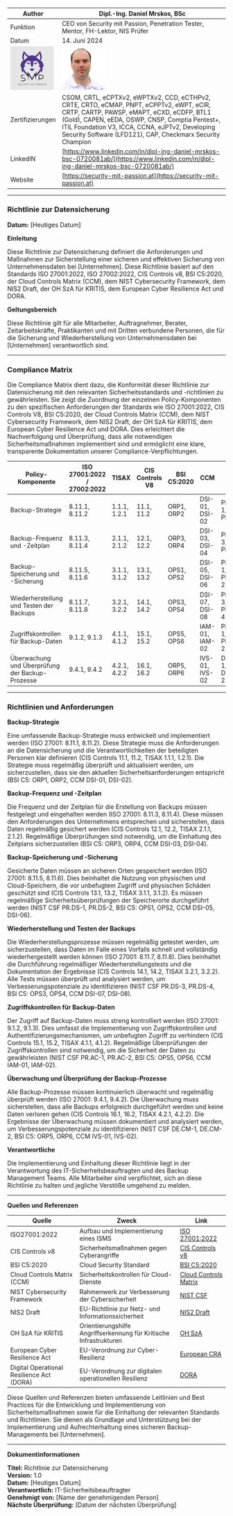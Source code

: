 | Author | Dipl.-Ing. Daniel Mrskos, BSc |  
|--------|---------------------------------------------------------------|   
| Funktion | CEO von Security mit Passion, Penetration Tester, Mentor, FH-Lektor, NIS Prüfer |                               
| Datum  | 14. Juni 2024                                                 |
| <img src="SMP_LOGO.png" alt="Firmenlogo" width="100"/>    | <img src="daniel.jpeg" alt="Author" width="100"/>                         |                                              |
| Zertifizierungen  | CSOM, CRTL, eCPTXv2, eWPTXv2, CCD, eCTHPv2, CRTE, CRTO, eCMAP, PNPT, eCPPTv2, eWPT, eCIR, CRTP, CARTP, PAWSP, eMAPT, eCXD, eCDFP, BTL1 (Gold), CAPEN, eEDA, OSWP, CNSP, Comptia Pentest+, ITIL Foundation V3, ICCA, CCNA, eJPTv2, Developing Security Software (LFD121), CAP, Checkmarx Security Champion                                         |
| LinkedIN  | [https://www.linkedin.com/in/dipl-ing-daniel-mrskos-bsc-0720081ab/](https://www.linkedin.com/in/dipl-ing-daniel-mrskos-bsc-0720081ab/)  
| Website  | [https://security-mit-passion.at](https://security-mit-passion.at)  

---
### Richtlinie zur Datensicherung

**Datum:** [Heutiges Datum]

**Einleitung**

Diese Richtlinie zur Datensicherung definiert die Anforderungen und Maßnahmen zur Sicherstellung einer sicheren und effektiven Sicherung von Unternehmensdaten bei [Unternehmen]. Diese Richtlinie basiert auf den Standards ISO 27001:2022, ISO 27002:2022, CIS Controls v8, BSI C5:2020, der Cloud Controls Matrix (CCM), dem NIST Cybersecurity Framework, dem NIS2 Draft, der OH SzA für KRITIS, dem European Cyber Resilience Act und DORA.

**Geltungsbereich**

Diese Richtlinie gilt für alle Mitarbeiter, Auftragnehmer, Berater, Zeitarbeitskräfte, Praktikanten und mit Dritten verbundene Personen, die für die Sicherung und Wiederherstellung von Unternehmensdaten bei [Unternehmen] verantwortlich sind.

---

### Compliance Matrix

Die Compliance Matrix dient dazu, die Konformität dieser Richtlinie zur Datensicherung mit den relevanten Sicherheitsstandards und -richtlinien zu gewährleisten. Sie zeigt die Zuordnung der einzelnen Policy-Komponenten zu den spezifischen Anforderungen der Standards wie ISO 27001:2022, CIS Controls V8, BSI C5:2020, der Cloud Controls Matrix (CCM), dem NIST Cybersecurity Framework, dem NIS2 Draft, der OH SzA für KRITIS, dem European Cyber Resilience Act und DORA. Dies erleichtert die Nachverfolgung und Überprüfung, dass alle notwendigen Sicherheitsmaßnahmen implementiert sind und ermöglicht eine klare, transparente Dokumentation unserer Compliance-Verpflichtungen.

| Policy-Komponente                                | ISO 27001:2022 / 27002:2022 | TISAX           | CIS Controls V8 | BSI C5:2020     | CCM         | NIST CSF       | NIS2          | OH SzA         | European CRA | DORA          |
|--------------------------------------------------|-----------------------------|-----------------|-----------------|-----------------|-------------|----------------|---------------|----------------|---------------|---------------|
| Backup-Strategie                                 | 8.11.1, 8.11.2              | 1.1.1, 1.2.1    | 11.1, 11.2      | ORP1, ORP2      | DSI-01, DSI-02 | PR.IP-1, PR.IP-2 | Artikel 5, 6.1 | Abschnitt 2.3 | Artikel 23    | Artikel 4     |
| Backup-Frequenz und -Zeitplan                    | 8.11.3, 8.11.4              | 2.1.1, 2.1.2    | 12.1, 12.2      | ORP3, ORP4      | DSI-03, DSI-04 | PR.IP-3, PR.IP-4 | Artikel 5, 6.2 | Abschnitt 2.4 | Artikel 23    | Artikel 4     |
| Backup-Speicherung und -Sicherung                | 8.11.5, 8.11.6              | 3.1.1, 3.1.2    | 13.1, 13.2      | OPS1, OPS2      | DSI-05, DSI-06 | PR.DS-1, PR.DS-2 | Artikel 6.3   | Abschnitt 2.5 | Artikel 23    | Artikel 4     |
| Wiederherstellung und Testen der Backups         | 8.11.7, 8.11.8              | 3.2.1, 3.2.2    | 14.1, 14.2      | OPS3, OPS4      | DSI-07, DSI-08 | PR.DS-3, PR.DS-4 | Artikel 6.4   | Abschnitt 2.6 | Artikel 23    | Artikel 4     |
| Zugriffskontrollen für Backup-Daten              | 9.1.2, 9.1.3                | 4.1.1, 4.1.2    | 15.1, 15.2      | OPS5, OPS6      | IAM-01, IAM-02 | PR.AC-1, PR.AC-2 | Artikel 6.5   | Abschnitt 2.7 | Artikel 23    | Artikel 4     |
| Überwachung und Überprüfung der Backup-Prozesse  | 9.4.1, 9.4.2                | 4.2.1, 4.2.2    | 16.1, 16.2      | ORP5, ORP6      | IVS-01, IVS-02 | DE.CM-1, DE.CM-2 | Artikel 6.6   | Abschnitt 2.8 | Artikel 23    | Artikel 4     |

---

### Richtlinien und Anforderungen

**Backup-Strategie**

Eine umfassende Backup-Strategie muss entwickelt und implementiert werden (ISO 27001: 8.11.1, 8.11.2). Diese Strategie muss die Anforderungen an die Datensicherung und die Verantwortlichkeiten der beteiligten Personen klar definieren (CIS Controls 11.1, 11.2, TISAX 1.1.1, 1.2.1). Die Strategie muss regelmäßig überprüft und aktualisiert werden, um sicherzustellen, dass sie den aktuellen Sicherheitsanforderungen entspricht (BSI C5: ORP1, ORP2, CCM DSI-01, DSI-02).

**Backup-Frequenz und -Zeitplan**

Die Frequenz und der Zeitplan für die Erstellung von Backups müssen festgelegt und eingehalten werden (ISO 27001: 8.11.3, 8.11.4). Diese müssen den Anforderungen des Unternehmens entsprechen und sicherstellen, dass Daten regelmäßig gesichert werden (CIS Controls 12.1, 12.2, TISAX 2.1.1, 2.1.2). Regelmäßige Überprüfungen sind notwendig, um die Einhaltung des Zeitplans sicherzustellen (BSI C5: ORP3, ORP4, CCM DSI-03, DSI-04).

**Backup-Speicherung und -Sicherung**

Gesicherte Daten müssen an sicheren Orten gespeichert werden (ISO 27001: 8.11.5, 8.11.6). Dies beinhaltet die Nutzung von physischen und Cloud-Speichern, die vor unbefugtem Zugriff und physischen Schäden geschützt sind (CIS Controls 13.1, 13.2, TISAX 3.1.1, 3.1.2). Es müssen regelmäßige Sicherheitsüberprüfungen der Speicherorte durchgeführt werden (NIST CSF PR.DS-1, PR.DS-2, BSI C5: OPS1, OPS2, CCM DSI-05, DSI-06).

**Wiederherstellung und Testen der Backups**

Die Wiederherstellungsprozesse müssen regelmäßig getestet werden, um sicherzustellen, dass Daten im Falle eines Vorfalls schnell und vollständig wiederhergestellt werden können (ISO 27001: 8.11.7, 8.11.8). Dies beinhaltet die Durchführung regelmäßiger Wiederherstellungstests und die Dokumentation der Ergebnisse (CIS Controls 14.1, 14.2, TISAX 3.2.1, 3.2.2). Alle Tests müssen überprüft und analysiert werden, um Verbesserungspotenziale zu identifizieren (NIST CSF PR.DS-3, PR.DS-4, BSI C5: OPS3, OPS4, CCM DSI-07, DSI-08).

**Zugriffskontrollen für Backup-Daten**

Der Zugriff auf Backup-Daten muss streng kontrolliert werden (ISO 27001: 9.1.2, 9.1.3). Dies umfasst die Implementierung von Zugriffskontrollen und Authentifizierungsmechanismen, um unbefugten Zugriff zu verhindern (CIS Controls 15.1, 15.2, TISAX 4.1.1, 4.1.2). Regelmäßige Überprüfungen der Zugriffskontrollen sind notwendig, um die Sicherheit der Daten zu gewährleisten (NIST CSF PR.AC-1, PR.AC-2, BSI C5: OPS5, OPS6, CCM IAM-01, IAM-02).

**Überwachung und Überprüfung der Backup-Prozesse**

Alle Backup-Prozesse müssen kontinuierlich überwacht und regelmäßig überprüft werden (ISO 27001: 9.4.1, 9.4.2). Die Überwachung muss sicherstellen, dass alle Backups erfolgreich durchgeführt werden und keine Daten verloren gehen (CIS Controls 16.1, 16.2, TISAX 4.2.1, 4.2.2). Die Ergebnisse der Überwachung müssen dokumentiert und analysiert werden, um Verbesserungspotenziale zu identifizieren (NIST CSF DE.CM-1, DE.CM-2, BSI C5: ORP5, ORP6, CCM IVS-01, IVS-02).

**Verantwortliche**

Die Implementierung und Einhaltung dieser Richtlinie liegt in der Verantwortung des IT-Sicherheitsbeauftragten und des Backup Management Teams. Alle Mitarbeiter sind verpflichtet, sich an diese Richtlinie zu halten und jegliche Verstöße umgehend zu melden.

---

**Quellen und Referenzen**

| Quelle                                                                                          | Zweck                                                                  | Link                                                                                                             |
|-------------------------------------------------------------------------------------------------|------------------------------------------------------------------------|------------------------------------------------------------------------------------------------------------------|
| ISO27001:2022                                                                                   | Aufbau und Implementierung eines ISMS                                  | [ISO 27001:2022](https://www.iso.org/standard/27001)                                                             |
| CIS Controls v8                                                                                 | Sicherheitsmaßnahmen gegen Cyberangriffe                               | [CIS Controls v8](https://www.cisecurity.org/controls/v8)                                                        |
| BSI C5:2020                                                                                     | Cloud Security Standard                                                | [BSI C5:2020](https://www.bsi.bund.de/EN/Topics/CloudComputing/ComplianceControlsCatalogue/ComplianceControlsCatalogue_node.html) |
| Cloud Controls Matrix (CCM)                                                                     | Sicherheitskontrollen für Cloud-Dienste                                 | [Cloud Controls Matrix](https://cloudsecurityalliance.org/research/cloud-controls-matrix)                        |
| NIST Cybersecurity Framework                                                                    | Rahmenwerk zur Verbesserung der Cybersicherheit                        | [NIST CSF](https://www.nist.gov/cyberframework)                                                                  |
| NIS2 Draft                                                                                      | EU-Richtlinie zur Netz- und Informationssicherheit                      | [NIS2 Draft](https://eur-lex.europa.eu/legal-content/EN/TXT/?uri=CELEX%3A52020PC0823)                            |
| OH SzA für KRITIS                                                                               | Orientierungshilfe Angriffserkennung für Kritische Infrastrukturen     | [OH SzA](https://www.bsi.bund.de/SharedDocs/Downloads/DE/BSI/Kritis/BSI_Orientierungshilfe_Angriffserkennung.html)|
| European Cyber Resilience Act                                                                   | EU-Verordnung zur Cyber-Resilienz                                      | [European CRA](https://www.european-cyber-resilience-act.com)                                                    |
| Digital Operational Resilience Act (DORA)                                                       | EU-Verordnung zur digitalen operationellen Resilienz                   | [DORA](https://www.digital-operational-resilience-act.com)                                                       |

Diese Quellen und Referenzen bieten umfassende Leitlinien und Best Practices für die Entwicklung und Implementierung von Sicherheitsmaßnahmen sowie für die Einhaltung der relevanten Standards und Richtlinien. Sie dienen als Grundlage und Unterstützung bei der Implementierung und Aufrechterhaltung eines sicheren Backup-Managements bei [Unternehmen].

---

**Dokumentinformationen**

**Titel:** Richtlinie zur Datensicherung  
**Version:** 1.0  
**Datum:** [Heutiges Datum]  
**Verantwortlich:** IT-Sicherheitsbeauftragter  
**Genehmigt von:** [Name der genehmigenden Person]  
**Nächste Überprüfung:** [Datum der nächsten Überprüfung]
